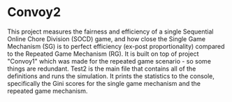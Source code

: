 # Convoy2
This project measures the fairness and efficiency of a single Sequential Online Chore Division (SOCD) game,
and how close the Single Game Mechanism (SG) is to perfect efficiency (ex-post proportionality) compared to the Repeated Game Mechanism (RG).
It is built on top of project "Convoy1" which was made for the repeated game scenario - so some things are redundant.
Test2 is the main file that contains all of the definitions and runs the simulation.
It prints the statistics to the console, specifically the Gini scores for the single game mechanism and the repeated game mechanism. 
